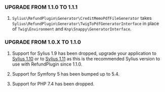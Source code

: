 ### UPGRADE FROM 1.1.0 TO 1.1.1

1. `Sylius\RefundPlugin\Generator\CreditMemoPdfFileGenerator` takes `Sylius\RefundPlugin\Generator\TwigToPdfGeneratorInterface` in place of `Twig\Environment` and `Knp\Snappy\GeneratorInterface`.

### UPGRADE FROM 1.0.X TO 1.1.0

1. Support for Sylius 1.9 has been dropped, upgrade your application to [Sylius 1.10](https://github.com/Sylius/Sylius/blob/master/UPGRADE-1.10.md)
   or to [Sylius 1.11](https://github.com/Sylius/Sylius/blob/master/UPGRADE-1.11.md) as this is the recommended Sylius version 
   to use with RefundPlugin since 1.1.0.

2. Support for Symfony 5 has been bumped up to 5.4.

3. Support for PHP 7.4 has been dropped.
